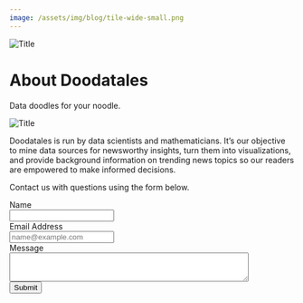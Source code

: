 ```yaml
---
image: /assets/img/blog/tile-wide-small.png
---
```


![Title](/assets/img/blog/tile-wide-small.png)

# About Doodatales

Data doodles for your noodle.

![Title](/assets/img/blog/tile-wide-small.png)

Doodatales is run by data scientists and mathematicians.  It’s our objective to mine data sources for newsworthy insights, turn them into visualizations, and provide background information on trending news topics so our readers are empowered to make informed decisions.  

Contact us with questions using the form below.

<form action="https://getsimpleform.com/messages?form_api_token=c1f8ef95da9247d4b806c2459380979a" method="post">
  <!-- the redirect_to is optional, the form will redirect to the referrer on submission -->
  <input type='hidden' name='redirect_to' value='<the complete return url e.g. http://fooey.com/thank-you.html>' />
  <!-- all your input fields here.... -->
  <div class="form-group">
    <label for="Name">Name</label>
    <br>
    <input type='text' name='Name' id="Name"/>
  </div>
  <div class="form-group">
    <label for="Email">Email Address</label>
    <br>
    <input type='text' name='email' placeholder="name@example.com" id="Email"/>
  </div>
  <div class="form-group">
    <label for="message">Message</label>
    <br>
    <textarea name="message" id="message" rows="3" cols="50"></textarea>
  </div>
  <input type='submit' value='Submit' />
</form>

